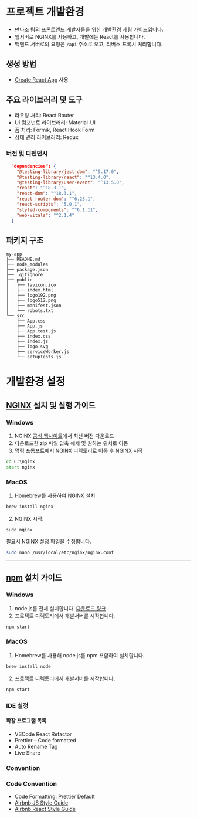 # 프로젝트 개발환경
- 만나조 팀의 프론트엔드 개발자들을 위한 개발환경 세팅 가이드입니다.
- 웹서버로 NGINX를 사용하고, 개발에는 React를 사용합니다.
- 백엔드 서버로의 요청은 `/api` 주소로 오고, 리버스 프록시 처리합니다.

## 생성 방법
- [Create React App](https://create-react-app.dev/) 사용

## 주요 라이브러리 및 도구
- 라우팅 처리: React Router
- UI 컴포넌트 라이브러리: Material-UI
- 폼 처리: Formik, React Hook Form
- 상태 관리 라이브러리: Redux

### 버전 및 디펜던시

```json
  "dependencies": {
    "@testing-library/jest-dom": "^5.17.0",
    "@testing-library/react": "^13.4.0",
    "@testing-library/user-event": "^13.5.0",
    "react": "^18.3.1",
    "react-dom": "^18.3.1",
    "react-router-dom": "^6.23.1",
    "react-scripts": "5.0.1",
    "styled-components": "^6.1.11",
    "web-vitals": "^2.1.4"
  }
```

## 패키지 구조
```
my-app
├── README.md
├── node_modules
├── package.json
├── .gitignore
├── public
│   ├── favicon.ico
│   ├── index.html
│   ├── logo192.png
│   ├── logo512.png
│   ├── manifest.json
│   └── robots.txt
└── src
    ├── App.css
    ├── App.js
    ├── App.test.js
    ├── index.css
    ├── index.js
    ├── logo.svg
    ├── serviceWorker.js
    └── setupTests.js
```

# 개발환경 설정
## [NGINX](https://nginx.org/en/download.html) 설치 및 실행 가이드

### Windows
1. NGINX [공식 웹사이트]([NGINX](https://nginx.org/en/download.html))에서 최신 버전 다운로드
2. 다운로드한 zip 파일 압축 해제 및 원하는 위치로 이동
3. 명령 프롬프트에서 NGINX 디렉토리로 이동 후 NGINX 시작
```cmd
cd C:\nginx
start nginx
```

### MacOS
1. Homebrew를 사용하여 NGINX 설치
```bash
brew install nginx
```
2. NGINX 시작:
```
sudo nginx
```
필요시 NGINX 설정 파일을 수정합니다.
```bash
sudo nano /usr/local/etc/nginx/nginx.conf
```

---
## [npm](https://nodejs.org/en) 설치 가이드
### Windows
1. node.js를 전체 설치합니다. [다운로드 링크](https://nginx.org/en/download.html)
2. 프로젝트 디렉토리에서 개발서버를 시작합니다.
```bash
npm start
```
### MacOS
1. Homebrew를 사용해 node.js를 npm 포함하여 설치합니다.
``` bash
brew install node
```
2. 프로젝트 디렉토리에서 개발서버를 시작합니다.
```bash
npm start
```
### IDE 설정
#### 확장 프로그램 목록
- VSCode React Refactor
- Prettier – Code formatted
- Auto Rename Tag
- Live Share
### Convention

### Code Convention
- Code Formatting: Prettier Default
- [Airbnb JS Style Guide](https://github.com/airbnb/javascript)
- [Airbnb React Style Guide](https://github.com/airbnb/javascript/blob/master/react/README.md)